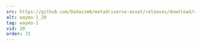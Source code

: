 ```yaml
---
src: https://github.com/Dadaism6/metadriverse-asset/releases/download/assetsv1.0.2/waymo-1_20.mp4
alt: waymo-1_20
tag: waymo-1
vid: 20
order: 72
---
```

